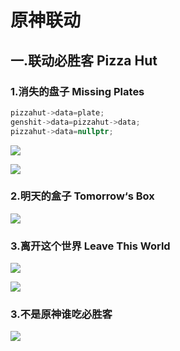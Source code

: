 # 原神联动

## 一.联动必胜客   Pizza Hut

### 1.消失的盘子   Missing Plates

```c++
pizzahut->data=plate;
genshit->data=pizzahut->data;
pizzahut->data=nullptr;
```

![](https://github.com/DreamingCats/miHoYoJokes/raw/main/genshitjokes/原神联动/拿取盘子.jpg)

![](https://github.com/DreamingCats/miHoYoJokes/raw/main/genshitjokes/原神联动/消失的盘子.jpg)

### 2.明天的盒子   Tomorrow‘s Box

![](https://github.com/DreamingCats/miHoYoJokes/raw/main/genshitjokes/原神联动/明天的盒子.jpg)

### 3.离开这个世界   Leave This World

![](https://github.com/DreamingCats/miHoYoJokes/raw/main/genshitjokes/原神联动/离开这个世界1.jpg)

![](https://github.com/DreamingCats/miHoYoJokes/raw/main/genshitjokes/原神联动/离开这个世界2.jpg)

### 3.不是原神谁吃必胜客

![](https://github.com/DreamingCats/miHoYoJokes/raw/main/genshitjokes/原神联动/不是原神谁吃必胜客.jpg)